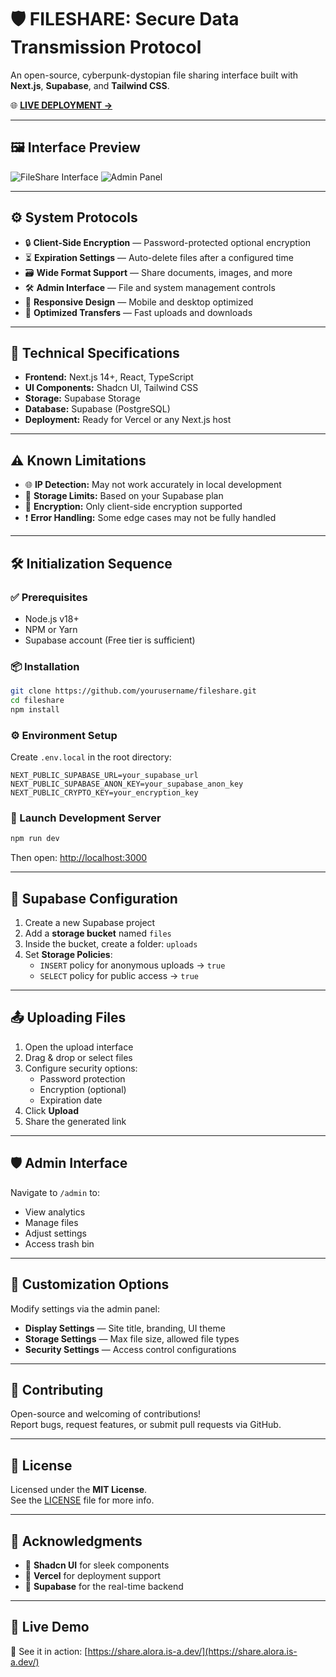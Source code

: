
# 🛡️ FILESHARE: Secure Data Transmission Protocol

An open-source, cyberpunk-dystopian file sharing interface built with **Next.js**, **Supabase**, and **Tailwind CSS**.

🌐 **[LIVE DEPLOYMENT →](https://share.alora.is-a.dev/)**

---

## 🖼️ Interface Preview

![FileShare Interface](https://lrwofykyjxqtsogrbksu.supabase.co/storage/v1/object/public/files/uploads/979d30a4-637f-45c0-a62a-9b26f085dfb2.png)
![Admin Panel](https://lrwofykyjxqtsogrbksu.supabase.co/storage/v1/object/public/files/uploads/c69be0a0-b1be-4bab-881e-129357c17a1e.png)

---

## ⚙️ System Protocols

- 🔒 **Client-Side Encryption** — Password-protected optional encryption
- ⏳ **Expiration Settings** — Auto-delete files after a configured time
- 🗃️ **Wide Format Support** — Share documents, images, and more
- 🛠️ **Admin Interface** — File and system management controls
- 📱 **Responsive Design** — Mobile and desktop optimized
- 🚀 **Optimized Transfers** — Fast uploads and downloads

---

## 🧰 Technical Specifications

- **Frontend:** Next.js 14+, React, TypeScript  
- **UI Components:** Shadcn UI, Tailwind CSS  
- **Storage:** Supabase Storage  
- **Database:** Supabase (PostgreSQL)  
- **Deployment:** Ready for Vercel or any Next.js host  

---

## ⚠️ Known Limitations

- 🌐 **IP Detection:** May not work accurately in local development
- 💾 **Storage Limits:** Based on your Supabase plan
- 🔐 **Encryption:** Only client-side encryption supported
- ❗ **Error Handling:** Some edge cases may not be fully handled

---

## 🛠️ Initialization Sequence

### ✅ Prerequisites

- Node.js v18+
- NPM or Yarn
- Supabase account (Free tier is sufficient)

### 📦 Installation

```bash
git clone https://github.com/yourusername/fileshare.git
cd fileshare
npm install
```

### ⚙️ Environment Setup

Create `.env.local` in the root directory:

```env
NEXT_PUBLIC_SUPABASE_URL=your_supabase_url
NEXT_PUBLIC_SUPABASE_ANON_KEY=your_supabase_anon_key
NEXT_PUBLIC_CRYPTO_KEY=your_encryption_key
```

### 🚀 Launch Development Server

```bash
npm run dev
```

Then open: [http://localhost:3000](http://localhost:3000)

---

## 🧱 Supabase Configuration

1. Create a new Supabase project
2. Add a **storage bucket** named `files`
3. Inside the bucket, create a folder: `uploads`
4. Set **Storage Policies**:
   - `INSERT` policy for anonymous uploads → `true`
   - `SELECT` policy for public access → `true`

---

## 📤 Uploading Files

1. Open the upload interface
2. Drag & drop or select files
3. Configure security options:
   - Password protection
   - Encryption (optional)
   - Expiration date
4. Click **Upload**
5. Share the generated link

---

## 🛡️ Admin Interface

Navigate to `/admin` to:

- View analytics
- Manage files
- Adjust settings
- Access trash bin

---

## 🎨 Customization Options

Modify settings via the admin panel:

- **Display Settings** — Site title, branding, UI theme
- **Storage Settings** — Max file size, allowed file types
- **Security Settings** — Access control configurations

---

## 🤝 Contributing

Open-source and welcoming of contributions!  
Report bugs, request features, or submit pull requests via GitHub.

---

## 📄 License

Licensed under the **MIT License**.  
See the [LICENSE](./LICENSE) file for more info.

---

## 🙏 Acknowledgments

- 🧩 **Shadcn UI** for sleek components  
- 🚀 **Vercel** for deployment support  
- 🧠 **Supabase** for the real-time backend

---

## 🔗 Live Demo

🎥 See it in action: [https://share.alora.is-a.dev/](https://share.alora.is-a.dev/)
